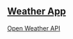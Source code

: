 <h2><a href="https://nickweatherapp.netlify.app/">Weather App</a></h2>

<p><a href="https://openweathermap.org/">Open Weather API</a></p>
